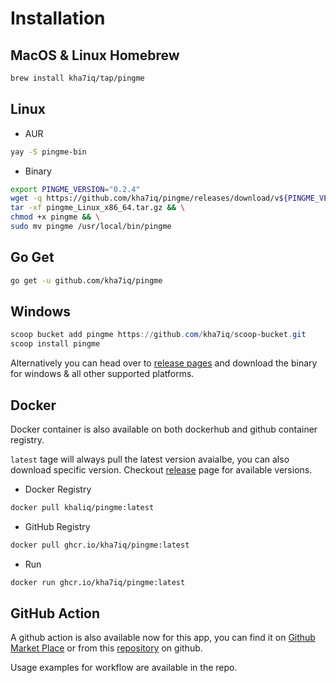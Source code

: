 # Installation

## MacOS & Linux Homebrew

```bash
brew install kha7iq/tap/pingme
```

## Linux

* AUR
```bash
yay -S pingme-bin
```

* Binary
```bash
export PINGME_VERSION="0.2.4"
wget -q https://github.com/kha7iq/pingme/releases/download/v${PINGME_VERSION}/pingme_Linux_x86_64.tar.gz && \
tar -xf pingme_Linux_x86_64.tar.gz && \
chmod +x pingme && \
sudo mv pingme /usr/local/bin/pingme
```

## Go Get

```bash
go get -u github.com/kha7iq/pingme
```

## Windows

```powershell
scoop bucket add pingme https://github.com/kha7iq/scoop-bucket.git
scoop install pingme
```

Alternatively you can head over to [release pages](https://github.com/kha7iq/pingme/releases)
and download the binary for windows & all other supported platforms.

## Docker

Docker container is also available on both dockerhub and github container registry.

`latest` tage will always pull the latest version avaialbe, you can also
download specific version. Checkout [release](https://github.com/kha7iq/pingme/releases)
page for available versions.

- Docker Registry

```bash
docker pull khaliq/pingme:latest
```

- GitHub Registry

```bash
docker pull ghcr.io/kha7iq/pingme:latest
```

- Run

```bash
docker run ghcr.io/kha7iq/pingme:latest
```

## GitHub Action

A github action is also available now for this app, you can find it on
[Github Market Place](https://github.com/marketplace/actions/pingme-action)
or from this [repository](https://github.com/kha7iq/pingme-action) on github.

Usage examples for workflow are available in the repo.
